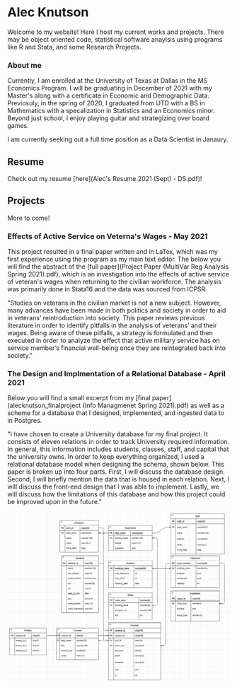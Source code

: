 # Alec Knutson

Welcome to my website! Here I host my current works and projects. There may be object oriented code, statistical software anaylsis using programs like R and Stata, and some Research Projects.

### About me
Currently, I am enrolled at the University of Texas at Dallas in the MS Economics Program.  I will be graduating in December of 2021 with my Master's along with a certificate in Economic and Demographic Data.  Previosuly, in the spring of 2020, I graduated from UTD with a BS in Mathematics with a specalization in Statistics and an Economics minor.  Beyond just school, I enjoy playing guitar and strategizing over board games.

I am currently seeking out a full time position as a Data Scientist in Janaury.

## Resume
Check out my resume [here](Alec's Resume 2021 (Sept) - DS.pdf)!


## Projects
More to come!

### Effects of Active Service on Veterna's Wages - May 2021
This project resulted in a final paper written and in LaTex, which was my first experience using the program as my main text editor.  The below you will find the abstract of the [full paper](Project Paper (MultiVar Reg Analysis Spring 2021).pdf), which is an investigation into the effects of active service of veteran's wages when returning to the civilian workforce.  The analysis was primarily done in Stata16 and the data was sourced from ICPSR.

"Studies on veterans in the civilian market is not a new subject. However, many advances have been made in both politics and society in order to aid in veterans’ reintroduction into society. This paper reviews previous literature in order to identify pitfalls in the analysis of veterans’ and their wages. Being aware of these pitfalls, a strategy is formulated and then executed in order to analyze the effect that active military service has on service member’s financial well-being once they are reintegrated back into society."


### The Design and Implmentation of a Relational Database - April 2021
Below you will find a small excerpt from my [final paper](alecknutson_finalproject (Info Managmenet Spring 2021).pdf) as well as a scheme for a database that I designed, implemented, and ingested data to in Postgres.

"I have chosen to create a University database for my final project.  It consists of eleven relations in order to track University required information.  In general, this information includes students, classes, staff, and capital that the university owns.  In order to keep everything organized, I used a relational database model when designing the schema, shown below.  This paper is broken up into four parts.  First, I will discuss the database design.  Second, I will briefly mention the data that is housed in each relation.  Next, I will discuss the front-end design that I was able to implement.  Lastly, we will discuss how the limitations of this database and how this project could be improved upon in the future."

<img src="v6.PNG" alt="drawing" width="600"/>

